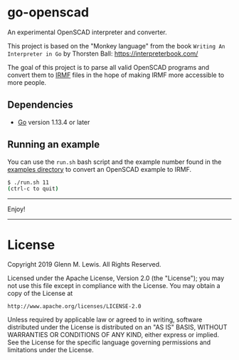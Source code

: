 # go-openscad

An experimental OpenSCAD interpreter and converter.

This project is based on the "Monkey language" from the book
`Writing An Interpreter in Go` by Thorsten Ball:
https://interpreterbook.com/

The goal of this project is to parse all valid OpenSCAD
programs and convert them to [IRMF](http://irmf.io) files
in the hope of making IRMF more accessible to more people.

## Dependencies

- [Go](https://golang.org) version 1.13.4 or later

## Running an example

You can use the `run.sh` bash script and the example number found in
the [examples directory](/examples) to convert an OpenSCAD example
to IRMF.

```sh
$ ./run.sh 11
(ctrl-c to quit)
```

----------------------------------------------------------------------

Enjoy!

----------------------------------------------------------------------

# License

Copyright 2019 Glenn M. Lewis. All Rights Reserved.

Licensed under the Apache License, Version 2.0 (the "License");
you may not use this file except in compliance with the License.
You may obtain a copy of the License at

    http://www.apache.org/licenses/LICENSE-2.0

Unless required by applicable law or agreed to in writing, software
distributed under the License is distributed on an "AS IS" BASIS,
WITHOUT WARRANTIES OR CONDITIONS OF ANY KIND, either express or implied.
See the License for the specific language governing permissions and
limitations under the License.
